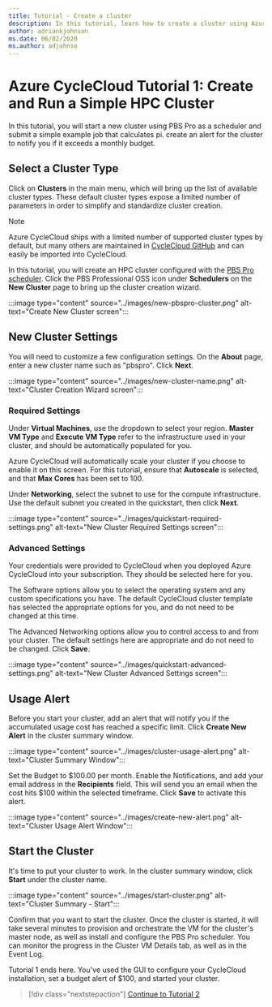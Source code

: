 ```yaml
---
title: Tutorial - Create a cluster
description: In this tutorial, learn how to create a cluster using Azure CycleCloud. Select a cluster type, add new cluster settings and usage alerts, and start the cluster.
author: adriankjohnson
ms.date: 06/02/2020
ms.author: adjohnso
---
```


# Azure CycleCloud Tutorial 1: Create and Run a Simple HPC Cluster

In this tutorial, you will start a new cluster using PBS Pro as a scheduler and submit a simple example job that calculates pi.  create an alert for the cluster to notify you if it exceeds a monthly budget.

## Select a Cluster Type

Click on **Clusters** in the main menu, which will bring up the list of available cluster types. These default cluster types expose a limited number of parameters in order to simplify and standardize cluster creation.

> [!NOTE]
> Azure CycleCloud ships with a limited number of supported cluster types by default, but many others are maintained in [CycleCloud GitHub](https://github.com/Azure?q=cyclecloud) and can easily be imported into CycleCloud.

In this tutorial, you will create an HPC cluster configured with the [PBS Pro scheduler](~/pbspro.md). Click the PBS Professional OSS icon under **Schedulers** on the **New Cluster** page to bring up the cluster creation wizard.

:::image type="content" source="../images/new-pbspro-cluster.png" alt-text="Create New Cluster screen":::

## New Cluster Settings

You will need to customize a few configuration settings. On the **About** page, enter a new cluster name such as "pbspro". Click **Next**.

:::image type="content" source="../images/new-cluster-name.png" alt-text="Cluster Creation Wizard screen":::

### Required Settings

Under **Virtual Machines**, use the dropdown to select your region. **Master VM Type** and **Execute VM Type** refer to the infrastructure used in your cluster, and should be automatically populated for you.

Azure CycleCloud will automatically scale your cluster if you choose to enable it on this screen. For this tutorial, ensure that **Autoscale** is selected, and that **Max Cores** has been set to 100.

Under **Networking**, select the subnet to use for the compute infrastructure. Use the default subnet you created in the quickstart, then click **Next**.

:::image type="content" source="../images/quickstart-required-settings.png" alt-text="New Cluster Required Settings screen":::

### Advanced Settings

Your credentials were provided to CycleCloud when you deployed Azure CycleCloud into your subscription. They should be selected here for you.

The Software options allow you to select the operating system and any custom specifications you have. The default CycleCloud cluster template has selected the appropriate options for you, and do not need to be changed at this time.

The Advanced Networking options allow you to control access to and from your cluster. The default settings here are appropriate and do not need to be changed. Click **Save**.

:::image type="content" source="../images/quickstart-advanced-settings.png" alt-text="New Cluster Advanced Settings screen":::

## Usage Alert

Before you start your cluster, add an alert that will notify you if the accumulated usage cost has reached a specific limit. Click **Create New Alert** in the cluster summary window.

:::image type="content" source="../images/cluster-usage-alert.png" alt-text="Cluster Summary Window":::

Set the Budget to $100.00 per month. Enable the Notifications, and add your email address in the **Recipients** field. This will send you an email when the cost hits $100 within the selected timeframe. Click **Save** to activate this alert.

:::image type="content" source="../images/create-new-alert.png" alt-text="Cluster Usage Alert Window":::

## Start the Cluster

It's time to put your cluster to work. In the cluster summary window, click **Start** under the cluster name.

:::image type="content" source="../images/start-cluster.png" alt-text="Cluster Summary - Start":::

Confirm that you want to start the cluster. Once the cluster is started, it will take several minutes to provision and orchestrate the VM for the cluster's master node, as well as install and configure the PBS Pro scheduler. You can monitor the progress in the Cluster VM Details tab, as well as in the Event Log.

Tutorial 1 ends here. You've used the GUI to configure your CycleCloud installation, set a budget alert of $100, and started your cluster.

> [!div class="nextstepaction"]
> [Continue to Tutorial 2](./submit-jobs.md)
